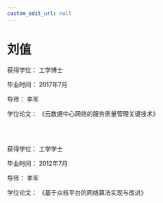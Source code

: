 ```yaml
---
custom_edit_url: null
---
```


# 刘值

获得学位： 工学博士

毕业时间： 2017年7月

导师： 李军

学位论文： 《云数据中心网络的服务质量管理关键技术》

<br/><br/>

获得学位： 工学学士

毕业时间： 2012年7月

导师： 李军

学位论文： 《基于众核平台的网络算法实现与改进》
